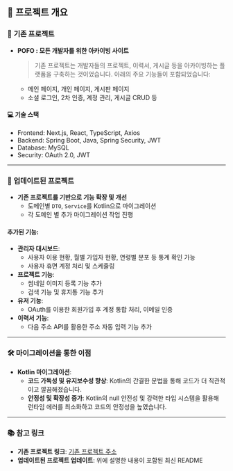 ## 📑 **프로젝트 개요**

### 🚀 **기존 프로젝트**
- **POFO : 모든 개발자를 위한 아카이빙 사이트**
  > 기존 프로젝트는 개발자들의 프로젝트, 이력서, 게시글 등을 아카이빙하는 플랫폼을 구축하는 것이었습니다. 아래의 주요 기능들이 포함되었습니다:
  - 메인 페이지, 개인 페이지, 게시판 페이지
  - 소셜 로그인, 2차 인증, 계정 관리, 게시글 CRUD 등

#### 💻 **기술 스택**
- Frontend: Next.js, React, TypeScript, Axios
- Backend: Spring Boot, Java, Spring Security, JWT
- Database: MySQL
- Security: OAuth 2.0, JWT

---

### 🚀 **업데이트된 프로젝트**
- **기존 프로젝트를 기반으로 기능 확장 및 개선**
  - 도메인별 `DTO`, `Service`를 Kotlin으로 마이그레이션
  - 각 도메인 별 추가 마이그레이션 작업 진행

#### 추가된 기능:
- **관리자 대시보드**:
  - 사용자 이용 현황, 월별 가입자 현황, 연령별 분포 등 통계 확인 가능
  - 사용자 휴면 계정 처리 및 스케줄링
- **프로젝트 기능**:
  - 썸네일 이미지 등록 기능 추가
  - 검색 기능 및 휴지통 기능 추가
- **유저 기능**:
  - OAuth를 이용한 회원가입 후 계정 통합 처리, 이메일 인증
- **이력서 기능**:
  - 다음 주소 API를 활용한 주소 자동 입력 기능 추가

---

### 🛠 **마이그레이션을 통한 이점**
- **Kotlin 마이그레이션**:
  - **코드 가독성 및 유지보수성 향상**: Kotlin의 간결한 문법을 통해 코드가 더 직관적이고 깔끔해졌습니다.
  - **안정성 및 확장성 증가**: Kotlin의 null 안전성 및 강력한 타입 시스템을 활용해 런타임 에러를 최소화하고 코드의 안정성을 높였습니다.

---

### 📚 **참고 링크**
- **기존 프로젝트 링크**: [기존 프로젝트 주소](https://github.com/prgrms-be-devcourse/NBE3-4-2-Team11)
- **업데이트된 프로젝트 업데이트**: 위에 설명한 내용이 포함된 최신 README
